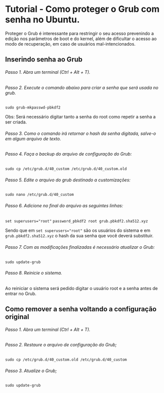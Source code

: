 # Tutorial - Como proteger o Grub com senha no Ubuntu.

Proteger o Grub é interessante para restringir o seu acesso prevenindo a edição nos parâmetros de boot e do kernel, além de dificultar o acesso ao modo de recuperação, em caso de usuários mal-intencionados. 

## Inserindo senha ao Grub

###### Passo 1. Abra um terminal (Ctrl + Alt + T).

###### Passo 2. Execute o comando abaixo para criar a senha que será usada no grub. 
``sudo grub-mkpasswd-pbkdf2``

Obs: Será necessário digitar tanto a senha do root como repetir a senha a ser criada. 

###### Passo 3. Como o comando irá retornar o hash da senha digitada, salve-o em algum arquivo de texto.

###### Passo 4. Faça o backup do arquivo de configuração do Grub:
``sudo cp /etc/grub.d/40_custom /etc/grub.d/40_custom.old``

###### Passo 5. Edite o arquivo do grub destinado a customizações:
``sudo nano /etc/grub.d/40_custom``

###### Passo 6. Adicione no final do arquivo as seguintes linhas:
``set superusers="root"``
``password_pbkdf2 root grub.pbkdf2.sha512.xyz``

Sendo que em `set superusers="root"` são os usuários do sistema e em `grub.pbkdf2.sha512.xyz` o hash da sua senha que você deverá substituir.

###### Passo 7. Com as modificações finalizadas é necessário atualizar o Grub:
``sudo update-grub``

###### Passo 8. Reinicie o sistema.

Ao reiniciar o sistema será pedido digitar o usuário root e a senha antes de entrar no Grub.

## Como remover a senha voltando a configuração original

###### Passo 1. Abra um terminal (Ctrl + Alt + T).

###### Passo 2. Restaure o arquivo de configuração do Grub;

``sudo cp /etc/grub.d/40_custom.old /etc/grub.d/40_custom``

###### Passo 3. Atualize o Grub;

``sudo update-grub``
